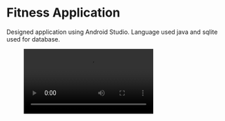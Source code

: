# Fitness Application
Designed application using Android Studio. Language used java and sqlite used for database.

<figure class="video_container">
  <video controls="true" allowfullscreen="true">
    <source src="Fitness-Application/Video demonstration.mp4" type="video/mp4">
  </video>
</figure>
